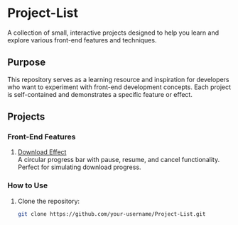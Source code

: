# Project-List

A collection of small, interactive projects designed to help you learn and explore various front-end features and techniques.

## Purpose

This repository serves as a learning resource and inspiration for developers who want to experiment with front-end development concepts. Each project is self-contained and demonstrates a specific feature or effect.

## Projects

### Front-End Features

1. [Download Effect](./Download%20Effect.html)  
   A circular progress bar with pause, resume, and cancel functionality. Perfect for simulating download progress.

### How to Use

1. Clone the repository:
   ```bash
   git clone https://github.com/your-username/Project-List.git
   ```
